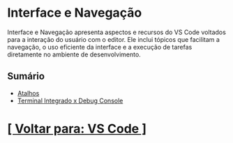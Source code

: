 # Interface e Navegação

Interface e Navegação apresenta aspectos e recursos do VS Code voltados para a interação do usuário com o editor. Ele inclui tópicos que facilitam a navegação, o uso eficiente da interface e a execução de tarefas diretamente no ambiente de desenvolvimento.

## Sumário

- [Atalhos](./2-atalhos.md)
- [Terminal Integrado x Debug Console](./3-terminal-integrado-x-debug-console.md)

# [[ Voltar para: VS Code ]](../vs-code.md)